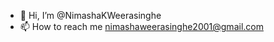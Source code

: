 - 👋 Hi, I’m @NimashaKWeerasinghe
- 📫 How to reach me nimashaweerasinghe2001@gmail.com

<!---
NimashaKWeerasinghe/NimashaKWeerasinghe is a ✨ special ✨ repository because its `README.md` (this file) appears on your GitHub profile.
You can click the Preview link to take a look at your changes.
--->

